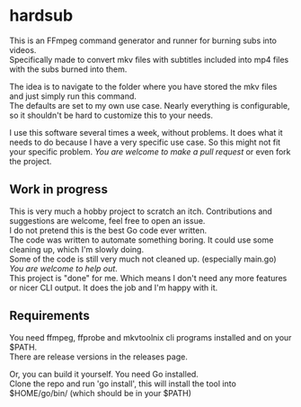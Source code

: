 # hardsub

This is an FFmpeg command generator and runner for burning subs into videos.  
Specifically made to convert mkv files with subtitles included into mp4 files with the subs burned into them.

The idea is to navigate to the folder where you have stored the mkv files and just simply run this command.  
The defaults are set to my own use case. Nearly everything is configurable, so it shouldn't be hard to customize
this to your needs.

I use this software several times a week, without problems. It does what it needs to do because I have a very
specific use case. So this might not fit your specific problem. _You are welcome to make a pull request_ or even
fork the project.

## Work in progress
This is very much a hobby project to scratch an itch. Contributions and suggestions are welcome,
feel free to open an issue.  
I do not pretend this is the best Go code ever written.  
The code was written to automate something boring. It could use some cleaning up, which I'm slowly doing.  
Some of the code is still very much not cleaned up. (especially main.go) _You are welcome to help out_.  
This project is "done" for me. Which means I don't need any more features or nicer CLI output. It does the job
and I'm happy with it.

## Requirements
You need ffmpeg, ffprobe and mkvtoolnix cli programs installed and on your $PATH.  
There are release versions in the releases page.

Or, you can build it yourself. You need Go installed.  
Clone the repo and run 'go install', this will install the tool into $HOME/go/bin/  (which should be in your $PATH)
